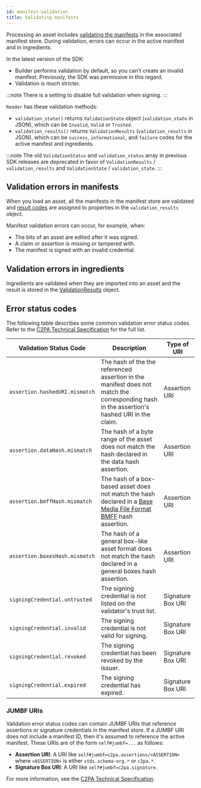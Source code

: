 ```yaml
---
id: manifest-validation
title: Validating manifests
---
```


Processing an asset includes [validating the manifests](https://c2pa.org/specifications/specifications/2.2/specs/C2PA_Specification.html#_validation) in the associated manifest store. During validation, errors can occur in the active manifest and in ingredients.

In the latest version of the SDK:

- Builder performs validation by default, so you can't create an invalid manifest.  Previously, the SDK was permissive in this regard.
- Validation is much stricter.

:::note
There is a setting to disable full validation when signing.
:::

<!-- 
Need a high-level summary of full validation, what we're looking for, etc.
--->

`Reader` has these validation methods:

- `validation_state()` returns `ValidationState` object (`validation_state` in JSON), which can be `Invalid`, `Valid` or `Trusted`.
- `validation_results()` returns `ValidationResults` (`validation_results` in JSON), which can be `success`, `informational`, and `failure` codes for the active manifest and ingredients.

:::note 
The old `ValidationStatus` and `validation_status` array in previous SDK releases are deprecated in favor of `ValidationResults` / `validation_results` and `ValidationState` / `validation_state`.
:::

## Validation errors in manifests

When you load an asset, all the manifests in the manifest store are validated and [result codes](https://c2pa.org/specifications/specifications/2.2/specs/C2PA_Specification.html#_failure_codes) are assigned to properties in the `validation_results` object.

Manifest validation errors can occur, for example, when:

- The bits of an asset are edited after it was signed.
- A claim or assertion is missing or tampered with.
- The manifest is signed with an invalid credential.

## Validation errors in ingredients

Ingredients are validated when they are imported into an asset and the result is stored in the [ValidationResults](./manifest/json-ref/reader#validationresults) object.

## Error status codes

The following table describes some common validation error status codes. Refer to the [C2PA Technical Specification](https://spec.c2pa.org/specifications/specifications/2.2/specs/C2PA_Specification.html#_failure_codes) for the full list.

| Validation Status Code| Description  | Type of URI |
| --------------------- | ------------ | ----------- |
| `assertion.hashedURI.mismatch` | The hash of the the referenced assertion in the manifest does not match the corresponding hash in the assertion's hashed URI in the claim. | Assertion URI  |
| `assertion.dataHash.mismatch`  | The hash of a byte range of the asset does not match the hash declared in the data hash assertion.  | Assertion URI  |
| `assertion.bmffHash.mismatch`  | The hash of a box-based asset does not match the hash declared in a [Base Media File Format BMFF](https://www.loc.gov/preservation/digital/formats/fdd/fdd000079.shtml) hash assertion. | Assertion URI  |
| `assertion.boxesHash.mismatch` | The hash of a general box-like asset format does not match the hash declared in a general boxes hash assertion. | Assertion URI  |
| `signingCredential.untrusted`  | The signing credential is not listed on the validator's trust list.| Signature Box URI |
| `signingCredential.invalid` | The signing credential is not valid for signing. | Signature Box URI |
| `signingCredential.revoked` | The signing credential has been revoked by the issuer. | Signature Box URI |
| `signingCredential.expired` | The signing credential has expired.  | Signature Box URI |

### JUMBF URIs

Validation error status codes can contain JUMBF URIs that reference assertions or signature credentials in the manifest store. If a JUMBF URI does not include a manifest ID, then it's assumed to reference the active manifest. These URIs are of the form `self#jumbf=...` as follows:

- **Assertion URI**: A URI like `self#jumbf=c2pa.assertions/<ASSERTION>` where `<ASSERTION>` is either `stds.schema-org.*` or `c2pa.*`.
- **Signature Box URI**: A URI like `self#jumbf=c2pa.signature`.

For more information, see the [C2PA Technical Specification](https://c2pa.org/specifications/specifications/2.2/specs/C2PA_Specification.html#_uri_references).
